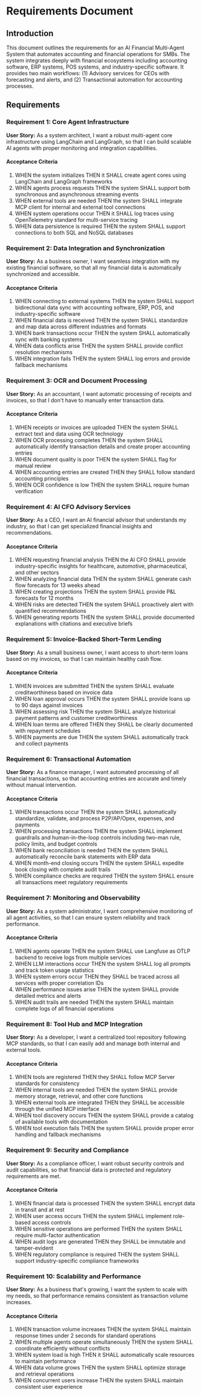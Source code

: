 # Requirements Document

## Introduction

This document outlines the requirements for an AI Financial Multi-Agent System that automates accounting and financial operations for SMBs. The system integrates deeply with financial ecosystems including accounting software, ERP systems, POS systems, and industry-specific software. It provides two main workflows: (1) Advisory services for CEOs with forecasting and alerts, and (2) Transactional automation for accounting processes.

## Requirements

### Requirement 1: Core Agent Infrastructure

**User Story:** As a system architect, I want a robust multi-agent core infrastructure using LangChain and LangGraph, so that I can build scalable AI agents with proper monitoring and integration capabilities.

#### Acceptance Criteria

1. WHEN the system initializes THEN it SHALL create agent cores using LangChain and LangGraph frameworks
2. WHEN agents process requests THEN the system SHALL support both synchronous and asynchronous streaming events
3. WHEN external tools are needed THEN the system SHALL integrate MCP client for internal and external tool connections
4. WHEN system operations occur THEN it SHALL log traces using OpenTelemetry standard for multi-service tracing
5. WHEN data persistence is required THEN the system SHALL support connections to both SQL and NoSQL databases

### Requirement 2: Data Integration and Synchronization

**User Story:** As a business owner, I want seamless integration with my existing financial software, so that all my financial data is automatically synchronized and accessible.

#### Acceptance Criteria

1. WHEN connecting to external systems THEN the system SHALL support bidirectional data sync with accounting software, ERP, POS, and industry-specific software
2. WHEN financial data is received THEN the system SHALL standardize and map data across different industries and formats
3. WHEN bank transactions occur THEN the system SHALL automatically sync with banking systems
4. WHEN data conflicts arise THEN the system SHALL provide conflict resolution mechanisms
5. WHEN integration fails THEN the system SHALL log errors and provide fallback mechanisms

### Requirement 3: OCR and Document Processing

**User Story:** As an accountant, I want automatic processing of receipts and invoices, so that I don't have to manually enter transaction data.

#### Acceptance Criteria

1. WHEN receipts or invoices are uploaded THEN the system SHALL extract text and data using OCR technology
2. WHEN OCR processing completes THEN the system SHALL automatically identify transaction details and create proper accounting entries
3. WHEN document quality is poor THEN the system SHALL flag for manual review
4. WHEN accounting entries are created THEN they SHALL follow standard accounting principles
5. WHEN OCR confidence is low THEN the system SHALL require human verification

### Requirement 4: AI CFO Advisory Services

**User Story:** As a CEO, I want an AI financial advisor that understands my industry, so that I can get specialized financial insights and recommendations.

#### Acceptance Criteria

1. WHEN requesting financial analysis THEN the AI CFO SHALL provide industry-specific insights for healthcare, automotive, pharmaceutical, and other sectors
2. WHEN analyzing financial data THEN the system SHALL generate cash flow forecasts for 13 weeks ahead
3. WHEN creating projections THEN the system SHALL provide P&L forecasts for 12 months
4. WHEN risks are detected THEN the system SHALL proactively alert with quantified recommendations
5. WHEN generating reports THEN the system SHALL provide documented explanations with citations and executive briefs

### Requirement 5: Invoice-Backed Short-Term Lending

**User Story:** As a small business owner, I want access to short-term loans based on my invoices, so that I can maintain healthy cash flow.

#### Acceptance Criteria

1. WHEN invoices are submitted THEN the system SHALL evaluate creditworthiness based on invoice data
2. WHEN loan approval occurs THEN the system SHALL provide loans up to 90 days against invoices
3. WHEN assessing risk THEN the system SHALL analyze historical payment patterns and customer creditworthiness
4. WHEN loan terms are offered THEN they SHALL be clearly documented with repayment schedules
5. WHEN payments are due THEN the system SHALL automatically track and collect payments

### Requirement 6: Transactional Automation

**User Story:** As a finance manager, I want automated processing of all financial transactions, so that accounting entries are accurate and timely without manual intervention.

#### Acceptance Criteria

1. WHEN transactions occur THEN the system SHALL automatically standardize, validate, and process P2P/AP/Opex, expenses, and payments
2. WHEN processing transactions THEN the system SHALL implement guardrails and human-in-the-loop controls including two-man rule, policy limits, and budget controls
3. WHEN bank reconciliation is needed THEN the system SHALL automatically reconcile bank statements with ERP data
4. WHEN month-end closing occurs THEN the system SHALL expedite book closing with complete audit trails
5. WHEN compliance checks are required THEN the system SHALL ensure all transactions meet regulatory requirements

### Requirement 7: Monitoring and Observability

**User Story:** As a system administrator, I want comprehensive monitoring of all agent activities, so that I can ensure system reliability and track performance.

#### Acceptance Criteria

1. WHEN agents operate THEN the system SHALL use Langfuse as OTLP backend to receive logs from multiple services
2. WHEN LLM interactions occur THEN the system SHALL log all prompts and track token usage statistics
3. WHEN system errors occur THEN they SHALL be traced across all services with proper correlation IDs
4. WHEN performance issues arise THEN the system SHALL provide detailed metrics and alerts
5. WHEN audit trails are needed THEN the system SHALL maintain complete logs of all financial operations

### Requirement 8: Tool Hub and MCP Integration

**User Story:** As a developer, I want a centralized tool repository following MCP standards, so that I can easily add and manage both internal and external tools.

#### Acceptance Criteria

1. WHEN tools are registered THEN they SHALL follow MCP Server standards for consistency
2. WHEN internal tools are needed THEN the system SHALL provide memory storage, retrieval, and other core functions
3. WHEN external tools are integrated THEN they SHALL be accessible through the unified MCP interface
4. WHEN tool discovery occurs THEN the system SHALL provide a catalog of available tools with documentation
5. WHEN tool execution fails THEN the system SHALL provide proper error handling and fallback mechanisms

### Requirement 9: Security and Compliance

**User Story:** As a compliance officer, I want robust security controls and audit capabilities, so that financial data is protected and regulatory requirements are met.

#### Acceptance Criteria

1. WHEN financial data is processed THEN the system SHALL encrypt data in transit and at rest
2. WHEN user access occurs THEN the system SHALL implement role-based access controls
3. WHEN sensitive operations are performed THEN the system SHALL require multi-factor authentication
4. WHEN audit logs are generated THEN they SHALL be immutable and tamper-evident
5. WHEN regulatory compliance is required THEN the system SHALL support industry-specific compliance frameworks

### Requirement 10: Scalability and Performance

**User Story:** As a business that's growing, I want the system to scale with my needs, so that performance remains consistent as transaction volume increases.

#### Acceptance Criteria

1. WHEN transaction volume increases THEN the system SHALL maintain response times under 2 seconds for standard operations
2. WHEN multiple agents operate simultaneously THEN the system SHALL coordinate efficiently without conflicts
3. WHEN system load is high THEN it SHALL automatically scale resources to maintain performance
4. WHEN data volume grows THEN the system SHALL optimize storage and retrieval operations
5. WHEN concurrent users increase THEN the system SHALL maintain consistent user experience